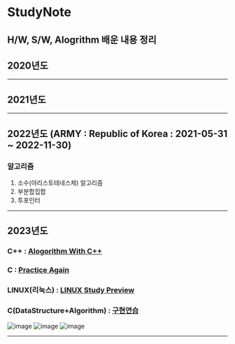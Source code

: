 # StudyNote
H/W, S/W, Alogrithm 배운 내용 정리
---
## 2020년도
---
## 2021년도
---
## 2022년도 (ARMY : Republic of Korea : 2021-05-31 ~ 2022-11-30)
### 알고리즘
1. 소수(아리스토테네스체) 알고리즘
2. 부분합집합
3. 투포인터
---
## 2023년도
### C++           : [Alogorithm With C++](https://github.com/20190511/StudyNote/tree/main/2023%EB%85%84%EB%8F%84/C%2B%2B%EA%B3%B5%EB%B6%80) 
### C             : [Practice Again](https://github.com/20190511/StudyNote/tree/main/2023%EB%85%84%EB%8F%84/C)
### LINUX(리눅스)  : [LINUX Study Preview](https://github.com/20190511/StudyNote/tree/main/2023%EB%85%84%EB%8F%84/%EB%A6%AC%EB%88%85%EC%8A%A4)
### C(DataStructure+Algorithm) : [구현연습](https://github.com/20190511/StudyNote/tree/main/2023%EB%85%84%EB%8F%84/C(DS%2BAlgorithm))
![image](https://user-images.githubusercontent.com/70988272/221363939-c3ff85a1-fd25-4772-b4d9-a1ba067ef485.png)
![image](https://user-images.githubusercontent.com/70988272/221363959-5cdcd878-9fc9-470b-b529-29b065a3d37a.png)
![image](https://user-images.githubusercontent.com/70988272/221363978-f604e3f9-c53b-48ac-8784-ec2c24f3633d.png)

---
